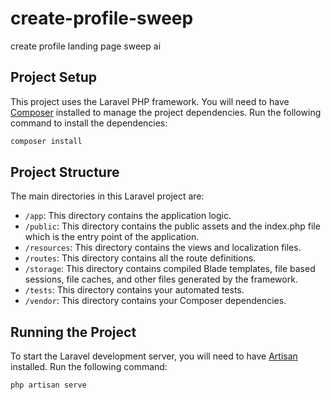 # create-profile-sweep
create profile landing page sweep ai

## Project Setup
This project uses the Laravel PHP framework. You will need to have [Composer](https://getcomposer.org/doc/00-intro.md#installation-linux-unix-macos) installed to manage the project dependencies. Run the following command to install the dependencies:

```bash
composer install
```

## Project Structure
The main directories in this Laravel project are:

- `/app`: This directory contains the application logic.
- `/public`: This directory contains the public assets and the index.php file which is the entry point of the application.
- `/resources`: This directory contains the views and localization files.
- `/routes`: This directory contains all the route definitions.
- `/storage`: This directory contains compiled Blade templates, file based sessions, file caches, and other files generated by the framework.
- `/tests`: This directory contains your automated tests.
- `/vendor`: This directory contains your Composer dependencies.

## Running the Project
To start the Laravel development server, you will need to have [Artisan](https://laravel.com/docs/8.x/artisan) installed. Run the following command:

```bash
php artisan serve
```
